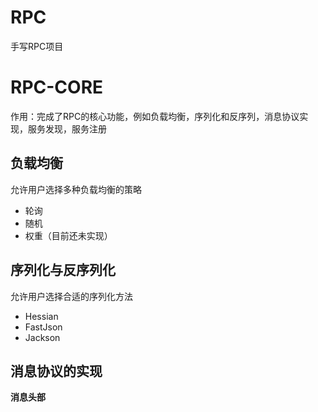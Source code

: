 # RPC
手写RPC项目

# RPC-CORE
作用：完成了RPC的核心功能，例如负载均衡，序列化和反序列，消息协议实现，服务发现，服务注册
## 负载均衡

允许用户选择多种负载均衡的策略
- 轮询
- 随机
- 权重（目前还未实现）

## 序列化与反序列化

允许用户选择合适的序列化方法

- Hessian
- FastJson
- Jackson

## 消息协议的实现

**消息头部**






